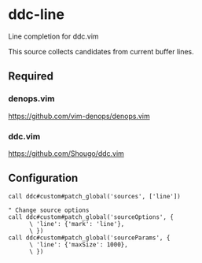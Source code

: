 # ddc-line

Line completion for ddc.vim

This source collects candidates from current buffer lines.

## Required

### denops.vim

https://github.com/vim-denops/denops.vim

### ddc.vim

https://github.com/Shougo/ddc.vim

## Configuration

```vim
call ddc#custom#patch_global('sources', ['line'])

" Change source options
call ddc#custom#patch_global('sourceOptions', {
      \ 'line': {'mark': 'line'},
      \ })
call ddc#custom#patch_global('sourceParams', {
      \ 'line': {'maxSize': 1000},
      \ })
```
